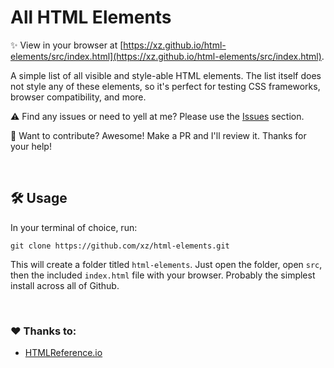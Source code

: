 # All HTML Elements

✨ View in your browser at [https://xz.github.io/html-elements/src/index.html](https://xz.github.io/html-elements/src/index.html).

A simple list of all visible and style-able HTML elements. The list itself does not style any of these elements, so it's perfect for testing CSS frameworks, browser compatibility, and more.

⚠️ Find any issues or need to yell at me? Please use the [Issues](https://github.com/xz/html-elements/issues) section.

🤝 Want to contribute? Awesome! Make a PR and I'll review it. Thanks for your help!

<br>

## 🛠 Usage

In your terminal of choice, run:
```shell
git clone https://github.com/xz/html-elements.git
```
This will create a folder titled `html-elements`. Just open the folder, open `src`, then the included `index.html` file with your browser. Probably the simplest install across all of Github.

<br>

### ❤️ Thanks to:
- [HTMLReference.io](https://htmlreference.io/)
